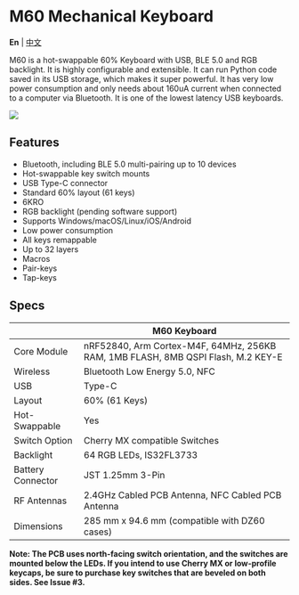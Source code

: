 # M60 Mechanical Keyboard

**En** | [中文][1]

M60 is a hot-swappable 60% Keyboard with USB, BLE 5.0 and RGB backlight. It is highly configurable and extensible.
It can run Python code saved in its USB storage, which makes it super powerful. It has very low power consumption and only needs about 160uA current when connected to a computer via Bluetooth. It is one of the lowest latency USB keyboards.

![](https://github.com/makerdiary/python-keyboard/raw/master/img/m60.jpg)

## Features

- Bluetooth, including BLE 5.0 multi-pairing up to 10 devices
- Hot-swappable key switch mounts
- USB Type-C connector
- Standard 60% layout (61 keys)
- 6KRO
- RGB backlight (pending software support)
- Supports Windows/macOS/Linux/iOS/Android
- Low power consumption
- All keys remappable
- Up to 32 layers
- Macros
- Pair-keys
- Tap-keys

## Specs

|                   | M60 Keyboard                                                                     |
| ----------------- | -------------------------------------------------------------------------------- |
| Core Module       | nRF52840, Arm Cortex-M4F, 64MHz, 256KB RAM, 1MB FLASH, 8MB QSPI Flash, M.2 KEY-E |
| Wireless          | Bluetooth Low Energy 5.0, NFC                                                    |
| USB               | Type-C                                                                           |
| Layout            | 60% (61 Keys)                                                                    |
| Hot-Swappable     | Yes                                                                              |
| Switch Option     | Cherry MX compatible Switches                                                    |
| Backlight         | 64 RGB LEDs, IS32FL3733                                                          |
| Battery Connector | JST 1.25mm 3-Pin                                                                 |
| RF Antennas       | 2.4GHz Cabled PCB Antenna, NFC Cabled PCB Antenna                                |
| Dimensions        | 285 mm x 94.6 mm (compatible with DZ60 cases)                                    |

**Note: The PCB uses north-facing switch orientation, and the switches are mounted below the LEDs. If you intend to use Cherry MX or low-profile keycaps, be sure to purchase key switches that are beveled on both sides. See Issue #3.**

[1]: https://gitee.com/makerdiary/python-keyboard/wikis/pages
